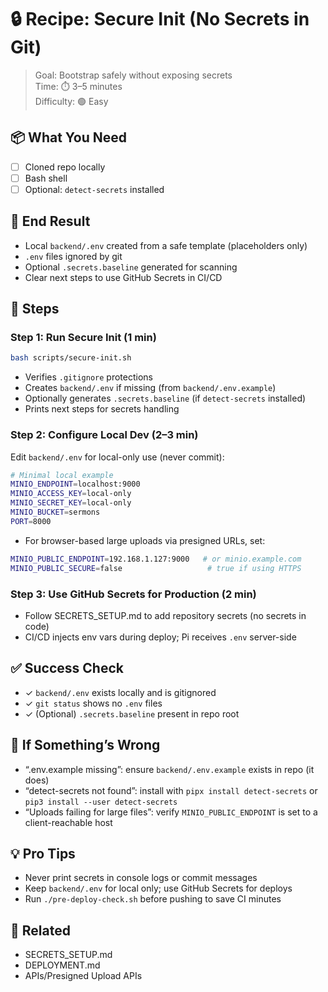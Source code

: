 # 🔒 Recipe: Secure Init (No Secrets in Git)

> Goal: Bootstrap safely without exposing secrets  
> Time: ⏱️ 3–5 minutes  
> Difficulty: 🟢 Easy

## 📦 What You Need
- [ ] Cloned repo locally
- [ ] Bash shell
- [ ] Optional: `detect-secrets` installed

## 🎯 End Result
- Local `backend/.env` created from a safe template (placeholders only)
- `.env` files ignored by git
- Optional `.secrets.baseline` generated for scanning
- Clear next steps to use GitHub Secrets in CI/CD

## 📝 Steps

### Step 1: Run Secure Init (1 min)
```bash
bash scripts/secure-init.sh
```
- Verifies `.gitignore` protections
- Creates `backend/.env` if missing (from `backend/.env.example`)
- Optionally generates `.secrets.baseline` (if `detect-secrets` installed)
- Prints next steps for secrets handling

### Step 2: Configure Local Dev (2–3 min)
Edit `backend/.env` for local-only use (never commit):
```bash
# Minimal local example
MINIO_ENDPOINT=localhost:9000
MINIO_ACCESS_KEY=local-only
MINIO_SECRET_KEY=local-only
MINIO_BUCKET=sermons
PORT=8000
```
- For browser-based large uploads via presigned URLs, set:
```bash
MINIO_PUBLIC_ENDPOINT=192.168.1.127:9000   # or minio.example.com
MINIO_PUBLIC_SECURE=false                   # true if using HTTPS
```

### Step 3: Use GitHub Secrets for Production (2 min)
- Follow SECRETS_SETUP.md to add repository secrets (no secrets in code)
- CI/CD injects env vars during deploy; Pi receives `.env` server-side

## ✅ Success Check
- ✓ `backend/.env` exists locally and is gitignored
- ✓ `git status` shows no `.env` files
- ✓ (Optional) `.secrets.baseline` present in repo root

## 🚨 If Something’s Wrong
- “.env.example missing”: ensure `backend/.env.example` exists in repo (it does)  
- “detect-secrets not found”: install with `pipx install detect-secrets` or `pip3 install --user detect-secrets`  
- “Uploads failing for large files”: verify `MINIO_PUBLIC_ENDPOINT` is set to a client-reachable host

## 💡 Pro Tips
- Never print secrets in console logs or commit messages
- Keep `backend/.env` for local only; use GitHub Secrets for deploys
- Run `./pre-deploy-check.sh` before pushing to save CI minutes

## 🔗 Related
- SECRETS_SETUP.md  
- DEPLOYMENT.md  
- APIs/Presigned Upload APIs


